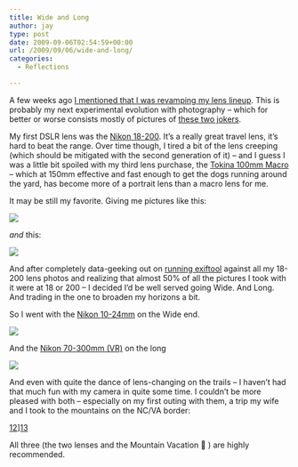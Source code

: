```yaml
---
title: Wide and Long
author: jay
type: post
date: 2009-09-06T02:54:59+00:00
url: /2009/09/06/wide-and-long/
categories:
  - Reflections

---
```

A few weeks ago [I mentioned that I was revamping my lens lineup][1]. This is probably my next experimental evolution with photography &#8211; which for better or worse consists mostly of pictures of [these two jokers][2].

My first DSLR lens was the [Nikon 18-200][3]. It’s a really great travel lens, it’s hard to beat the range. Over time though, I tired a bit of the lens creeping (which should be mitigated with the second generation of it) &#8211; and I guess I was a little bit spoiled with my third lens purchase, the [Tokina 100mm Macro][4] &#8211; which at 150mm effective and fast enough to get the dogs running around the yard, has become more of a portrait lens than a macro lens for me.

It may be still my favorite. Giving me pictures like this:

![][5]

_and_ this:

![][6]

And after completely data-geeking out on [running exiftool][7] against all my 18-200 lens photos and realizing that almost 50% of all the pictures I took with it were at 18 or 200 &#8211; I decided I’d be well served going Wide. And Long. And trading in the one to broaden my horizons a bit.

So I went with the [Nikon 10-24mm][8] on the Wide end.

![][9]

And the [Nikon 70-300mm (VR)][10] on the long

![][11]

And even with quite the dance of lens-changing on the trails &#8211; I haven’t had that much fun with my camera in quite some time. I couldn’t be more pleased with both &#8211; especially on my first outing with them, a trip my wife and I took to the mountains on the NC/VA border:

[12][12]][13][13]

All three (the two lenses and the Mountain Vacation 🙂 ) are highly recommended.

 [1]: https://rambleon.org/2009/08/22/seeing-ghosts/
 [2]: http://photos.rambleon.org/Pets/Our-Pups/7810105_a7H5S#631456319_drNJL
 [3]: http://www.kenrockwell.com/nikon/18200.htm
 [4]: http://www.shutterbug.com/equipmentreviews/lenses/0106tokina/
 [5]: https://photos.smugmug.com/photos/635206358_PMLpD-S.jpg
 [6]: https://photos.smugmug.com/photos/635202862_L4Qvy-M.jpg
 [7]: http://www.sno.phy.queensu.ca/~phil/exiftool/
 [8]: http://www.nikonusa.com/Find-Your-Nikon/Product/Camera-Lenses/2181/AF-S-DX-NIKKOR-10-24mm-f%252F3.5-4.5G-ED.html
 [9]: https://photos.smugmug.com/photos/635183859_4Puk3-S.jpg
 [10]: http://www.nikonusa.com/Find-Your-Nikon/Product/Camera-Lenses/2161/AF-S-VR-Zoom-NIKKOR-70-300mm-f%252F4.5-5.6G-IF-ED.html
 [11]: https://photos.smugmug.com/photos/635181061_B4CkT-S.jpg
 [12]: http://photos.rambleon.org/photos/635217815_L5XjF-M.jpg
 [13]: http://photos.rambleon.org/photos/swfpopup.mg?AlbumID=9530705&AlbumKey=9Vi2E